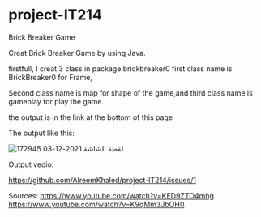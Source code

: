 # project-IT214
Brick Breaker Game

Creat Brick Breaker Game by using Java.

firstfull, I creat 3 class in package brickbreaker0 first class name is BrickBreaker0 for Frame, 

Second class name is map for shape of the game,and third class name is gameplay for play the game.

the output is in the link at the bottom of this page

The output like this:



![لقطة الشاشة 2021-12-03 172945](https://user-images.githubusercontent.com/95414448/144619296-3c691cf7-f02d-492a-8cd7-4610b2b5c358.png)














Output vedio:

https://github.com/AlreemKhaled/project-IT214/issues/1




Sources:
https://www.youtube.com/watch?v=KED9ZTO4mhg
https://www.youtube.com/watch?v=K9qMm3JbOH0
